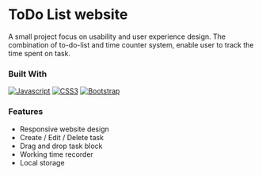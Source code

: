 # ToDo List website
A small project focus on usability and user experience design.
The combination of to-do-list and time counter system, enable user to track the time spent on task.

### Built With
[![Javascript][Javascript.com]][Javascript-url]
[![CSS3][CSS3.com]][CSS3-url]
[![Bootstrap][Bootstrap.com]][Bootstrap-url]

### Features
- Responsive website design
- Create / Edit / Delete task
- Drag and drop task block
- Working time recorder
- Local storage

<!-- MARKDOWN LINKS & IMAGES -->
<!-- https://www.markdownguide.org/basic-syntax/#reference-style-links -->


[Bootstrap.com]:https://img.shields.io/badge/bootstrap-%23563D7C.svg?style=for-the-badge&logo=bootstrap&logoColor=white
[Bootstrap-url]: https://getbootstrap.com/
[Javascript.com]: https://img.shields.io/badge/JavaScript-F7DF1E?style=for-the-badge&logo=javascript&logoColor=black
[Javascript-url]: https://www.javascript.com/
[CSS3.com]: https://img.shields.io/badge/CSS3-1572B6?style=for-the-badge&logo=css3&logoColor=white/
[CSS3-url]: https://www.css3.com/
